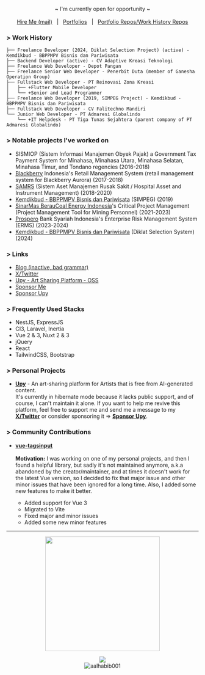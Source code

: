 <!-- <p align="center">
  <a target="_blank" href="https://nor1c.xyz">personal site</a> • 
  <a target="_blank" href="https://twitter.com/nor1c_">twitter</a> • 
  <a target="_blank" href="https://keybase.io/nor1c">keybase</a>
</p> -->

<!-- <p align="center">
  <img src="https://c.tenor.com/9KSO758KczwAAAAC/anime-welcome.gif">
</p> -->

<!-- Hi, I'm Fauzi, a web developer based in Asia. Currently, I'm working on an open-source platform for artists called ([Upy](https://github.com/upydotmoe)). We recognize that many popular platforms, such as Pixiv, DeviantArt, and Artstation, have left many artists disappointed by allowing AI-generated images on their platform. That's why we are here to offer an alternative that supports and encourages human creativity.

Unlike other platforms, Upy strictly prohibits AI-generated images. We are committed to upholding the value of human creativity and ensuring that artists can showcase their unique talents and abilities. Our mission is to provide a safe and inclusive space for artists to express themselves and connect with others in the community.

If you like what we do you can help us by [sponsoring](https://github.com/sponsors/upydotmoe) the project or you can also contribute to the project. Your sponsorship helps our project stay active and grow even better, every sponsorship means a lot to us.
-->

<!-- <a align="center" href="https://github.com/sponsors/upydotmoe"><b>Sponsor Us</b></a> -->

<!-- <a href="https://github.com/sponsors/upydotmoe"><img width="100%" src="https://user-images.githubusercontent.com/7555972/224881116-943a7695-7879-479e-8c81-3b15e9f111ee.png"></a> -->

<!-- <hr> -->

<p align="center">
  ~ I'm currently open for opportunity ~
  <br>
  <br><a href="mailto:workmail.fauzi@gmail.com">Hire Me (mail)</a> &nbsp; | &nbsp; <a href="https://github.com/nor1c/nor1c/raw/master/Ahmad%20Fauzi's%20Portfolio.pdf">Portfolios</a> &nbsp; | &nbsp; <a href="https://github.com/nor1c-work-archive">Portfolio Repos/Work History Repos</a>
</p>

<!-- <p align="center">
  <img src="https://github-profile-summary-cards.vercel.app/api/cards/profile-details?username=nor1c&theme=nord_dark" height="150">
  <br>
  <img src="https://github-profile-summary-cards.vercel.app/api/cards/repos-per-language?username=nor1c&theme=nord_dark" height="149" width="210">
  <img src="https://github-profile-summary-cards.vercel.app/api/cards/most-commit-language?username=nor1c&theme=nord_dark" height="149" width="210">
</p> -->


### > Work History
```
├── Freelance Developer (2024, Diklat Selection Project) (active) - Kemdikbud - BBPPMPV Bisnis dan Pariwisata
├── Backend Developer (active) - CV Adaptive Kreasi Teknologi
├── Freelance Web Developer - Depot Pangan
├── Freelance Senior Web Developer - Penerbit Duta (member of Ganesha Operation Group)
├── Fullstack Web Developer - PT Reinovasi Zona Kreasi
│   ├── +Flutter Mobile Developer
│   └── +Senior and Lead Programmer
├── Freelance Web Developer (2019, SIMPEG Project) - Kemdikbud - BBPPMPV Bisnis dan Pariwisata
├── Fullstack Web Developer - CV Falitechno Mandiri
└── Junior Web Developer - PT Admaresi Globalindo
    └── +IT Helpdesk - PT Tiga Tunas Sejahtera (parent company of PT Admaresi Globalindo)
```

### > Notable projects I've worked on

- SISMIOP (Sistem Informasi Manajemen Obyek Pajak) a Government Tax Payment System for Minahasa, Minahasa Utara, Minahasa Selatan, Minahasa Timur, and Tondano regencies (2016-2018)
- [Blackberry](https://www.blackberry.com/) Indonesia's Retail Management System (retail management system for Blackberry Aurora) (2017-2018)
- [SAMRS](https://samrs.cloud/) (Sistem Aset Manajemen Rusak Sakit / Hospital Asset and Instrument Management) (2018-2020)
- [Kemdikbud - BBPPMPV Bisnis dan Pariwisata](https://bbppmpvbmti.kemdikbud.go.id/) (SIMPEG) (2019)
- [SinarMas BerauCoal Energy Indonesia](https://www.beraucoalenergy.co.id/)'s Critical Project Management (Project Management Tool for Mining Personnel) (2021-2023)
- [Prospero](https://prosperosolutions.co.id/) Bank Syariah Indonesia's Enterprise Risk Management System (ERMS) (2023-2024)
- [Kemdikbud - BBPPMPV Bisnis dan Pariwisata](https://bbppmpvbmti.kemdikbud.go.id/) (Diklat Selection System) (2024)

### > Links
- <a href="https://nor1c.vercel.app">Blog (inactive, bad grammar)</a>
- <a href="https://x.com/nor1c_">X/Twitter</a>
- <a href="https://github.com/upydotmoe">Upy - Art Sharing Platform - OSS</a>
- <a href="https://github.com/sponsors/nor1c">Sponsor Me</a>
- <a href="https://github.com/sponsors/upydotmoe">Sponsor Upy</a>

### > Frequently Used Stacks
- NestJS, ExpressJS
- CI3, Laravel, Inertia
- Vue 2 & 3, Nuxt 2 & 3
- jQuery
- React
- TailwindCSS, Bootstrap

### > Personal Projects
- **[Upy](https://github.com/upydotmoe)** - An art-sharing platform for Artists that is free from AI-generated content.
  <br>It's currently in hibernate mode because it lacks public support, and of course, I can't maintain it alone. If you want to help me revive this platform, feel free to support me and send me a message to my **[X/Twitter](https://x.com/nor1c_)** or consider sponsoring it => **[Sponsor Upy](https://github.com/sponsors/upydotmoe)**.

### > Community Contributions
- **[vue-tagsinput](https://github.com/nor1c/vue-tagsinput)**
  <br><br>**Motivation:** I was working on one of my personal projects, and then I found a helpful library, but sadly it's not maintained anymore, a.k.a abandoned by the creator/maintainer, and at times it doesn't work for the latest Vue version, so I decided to fix that major issue and other minor issues that have been ignored for a long time. Also, I added some new features to make it better.
  
  - Added support for Vue 3
  - Migrated to Vite
  - Fixed major and minor issues
  - Added some new minor features

<hr>

<p align="center">
  <img src="https://wakatime.com/share/@norictech/fb139809-f1a5-437a-aebd-83464df376b1.svg" height="300" />
</p>
  
<p align="center">
  <img src="https://spotify-github-profile.vercel.app/api/view?uid=45yc0u5bhjldoswyfev2db2lb&cover_image=true&theme=novatorem">
  <br>
  <img src="https://komarev.com/ghpvc/?username=nor1c&label=Profile%20views&color=0e75b6&style=flat" alt="aalhabib001" />
</p>
